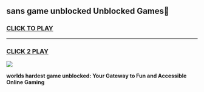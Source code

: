 
## sans game unblocked Unblocked Games👋
<h3>
<a href="https://premium.freeplayer.one?title=sans_game_unblocked&ref=16F">CLICK TO PLAY</a></h3>
<hr>

<h3>
<a href="https://premium.freeplayer.one?title=sans_game_unblocked&ref=16F">CLICK 2 PLAY</a>
  
</h3>

<a href="https://premium.freeplayer.one?title=sans_game_unblocked&ref=16F/"><img src="https://clearcache.store/games.png"></a>


**worlds hardest game unblocked: Your Gateway to Fun and Accessible Online Gaming**
